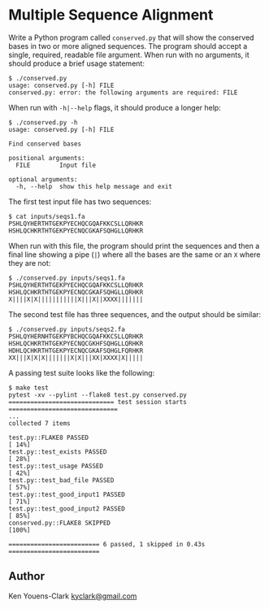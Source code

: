 # Multiple Sequence Alignment

Write a Python program called `conserved.py` that will show the conserved bases in two or more aligned sequences.
The program should accept a single, required, readable file argument.
When run with no arguments, it should produce a brief usage statement:

```
$ ./conserved.py
usage: conserved.py [-h] FILE
conserved.py: error: the following arguments are required: FILE
```

When run with `-h|--help` flags, it should produce a longer help:

```
$ ./conserved.py -h
usage: conserved.py [-h] FILE

Find conserved bases

positional arguments:
  FILE        Input file

optional arguments:
  -h, --help  show this help message and exit
```

The first test input file has two sequences:

```
$ cat inputs/seqs1.fa
PSHLQYHERTHTGEKPYECHQCGQAFKKCSLLQRHKR
HSHLQCHKRTHTGEKPYECNQCGKAFSQHGLLQRHKR
```

When run with this file, the program should print the sequences and then a final line showing a pipe (`|`) where all the bases are the same or an `X` where they are not:

```
$ ./conserved.py inputs/seqs1.fa
PSHLQYHERTHTGEKPYECHQCGQAFKKCSLLQRHKR
HSHLQCHKRTHTGEKPYECNQCGKAFSQHGLLQRHKR
X||||X|X|||||||||||X|||X||XXXX|||||||
```

The second test file has three sequences, and the output should be similar:

```
$ ./conserved.py inputs/seqs2.fa
PSHLQYHERNHTGEKPYBCHQCGQAFKKCSLLQRHKR
HSHLQCHKRTHTGEKPYECNQCGKHFSQHGLLQRHKR
HDHLQCHKRTHTGEKPYECNQCGKAFSQHGLFQRHKR
XX|||X|X|X|||||||X|X|||XX|XXXX|X|||||
```

A passing test suite looks like the following:

```
$ make test
pytest -xv --pylint --flake8 test.py conserved.py
============================= test session starts ==============================
...
collected 7 items

test.py::FLAKE8 PASSED                                                   [ 14%]
test.py::test_exists PASSED                                              [ 28%]
test.py::test_usage PASSED                                               [ 42%]
test.py::test_bad_file PASSED                                            [ 57%]
test.py::test_good_input1 PASSED                                         [ 71%]
test.py::test_good_input2 PASSED                                         [ 85%]
conserved.py::FLAKE8 SKIPPED                                             [100%]

========================= 6 passed, 1 skipped in 0.43s =========================
```

## Author

Ken Youens-Clark <kyclark@gmail.com>
